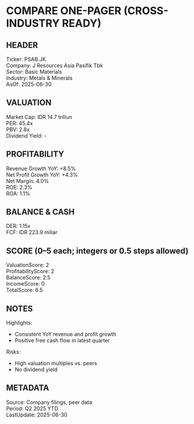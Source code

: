 # COMPARE ONE-PAGER (CROSS-INDUSTRY READY)

## HEADER
Ticker: PSAB.JK  
Company: J Resources Asia Pasifik Tbk  
Sector: Basic Materials  
Industry: Metals & Minerals  
AsOf: 2025-06-30

## VALUATION
Market Cap: IDR 14.7 triliun  
PER: 45.4x  
PBV: 2.8x  
Dividend Yield: -

## PROFITABILITY
Revenue Growth YoY: +8.5%  
Net Profit Growth YoY: +4.3%  
Net Margin: 4.0%  
ROE: 2.3%  
ROA: 1.1%

## BALANCE & CASH
DER: 1.15x  
FCF: IDR 223.9 miliar

## SCORE (0–5 each; integers or 0.5 steps allowed)
ValuationScore: 2  
ProfitabilityScore: 2  
BalanceScore: 2.5  
IncomeScore: 0  
TotalScore: 6.5

## NOTES
Highlights:
- Consistent YoY revenue and profit growth
- Positive free cash flow in latest quarter

Risks:
- High valuation multiples vs. peers
- No dividend yield

## METADATA
Source: Company filings, peer data  
Period: Q2 2025 YTD  
LastUpdate: 2025-06-30